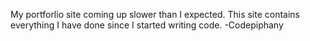My portforlio site coming up slower than I expected. This site contains everything I have done since I started writing code.
					-Codepiphany
